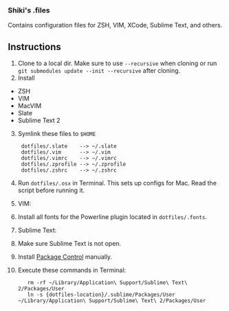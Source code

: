 ### Shiki's .files

Contains configuration files for ZSH, VIM, XCode, Sublime Text, and others.


## Instructions

1. Clone to a local dir. Make sure to use `--recursive` when cloning or run `git submodules update --init --recursive` after cloning.
2. Install
  * ZSH
  * VIM
  * MacVIM
  * Slate
  * Sublime Text 2
3. Symlink these files to `$HOME`

        dotfiles/.slate    --> ~/.slate
        dotfiles/.vim      --> ~/.vim
        dotfiles/.vimrc    --> ~/.vimrc
        dotfiles/.zprofile --> ~/.zprofile
        dotfiles/.zshrc    --> ~/.zshrc

4. Run `dotfiles/.osx` in Terminal. This sets up configs for Mac. Read the script before running it.
5. VIM:
  1. Install all fonts for the Powerline plugin located in `dotfiles/.fonts`.
6. Sublime Text:
  1. Make sure Sublime Text is not open.
  2. Install [Package Control](http://wbond.net/sublime_packages/package_control/installation) manually.
  3. Execute these commands in Terminal:

            rm -rf ~/Library/Application\ Support/Sublime\ Text\ 2/Packages/User
            ln -s {dotfiles-location}/.sublime/Packages/User ~/Library/Application\ Support/Sublime\ Text\ 2/Packages/User


